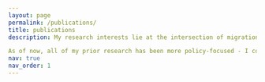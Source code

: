 ```yaml
---
layout: page
permalink: /publications/
title: publications
description: My research interests lie at the intersection of migration and development economics. I am looking forward to pursuing these topics throughout my PhD. 

As of now, all of my prior research has been more policy-focused - I contributed to research projects in collaboration with organizations to support their work in generating evidence-based policy recommendations. Below is a sample of some of the projects I played a large role in.
nav: true
nav_order: 1
---
```

<!-- _pages/publications.md -->
<div class="publications">

</div>
